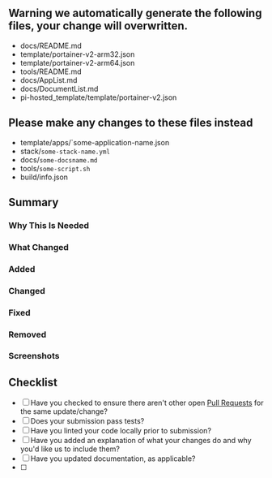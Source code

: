 ## Warning we automatically generate the following files, your change will overwritten.
* docs/README.md
* template/portainer-v2-arm32.json
* template/portainer-v2-arm64.json
* tools/README.md
* docs/AppList.md
* docs/DocumentList.md
* pi-hosted_template/template/portainer-v2.json 

## Please make any changes to these files instead 
* template/apps/`some-application-name.json
* stack/`some-stack-name.yml` 
* docs/`some-docsname.md`
* tools/`some-script.sh`
* build/info.json


## Summary
<!-- A short summary describing what was done... -->

### Why This Is Needed
<!-- Explain why this change is needed. Can be omitted if covered in the summary. -->

### What Changed
<!-- A detailed list of all the changes made, broken down by category. -->

### Added
<!-- What was added? -->

### Changed
<!-- Did any functionality change? -->

### Fixed
<!-- Were any bugs fixed? -->

### Removed
<!-- Was anything removed? -->

### Screenshots
<!-- Please include screenshots of any new features to show how it works. -->

## Checklist
<!-- You can erase any parts of this template not applicable to your Pull Request. -->
- [ ] Have you checked to ensure there aren't other open [Pull Requests](../../../pulls) for the same update/change?
- [ ] Does your submission pass tests?
- [ ] Have you linted your code locally prior to submission?
- [ ] Have you added an explanation of what your changes do and why you'd like us to include them?
- [ ] Have you updated documentation, as applicable?
- [ ] 
